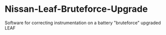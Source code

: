 # Nissan-Leaf-Bruteforce-Upgrade
Software for correcting instrumentation on a battery "bruteforce" upgraded LEAF
